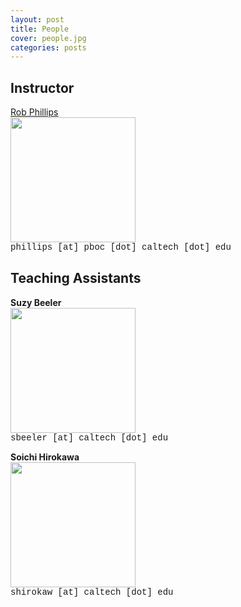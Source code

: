```yaml
---
layout: post
title: People
cover: people.jpg
categories: posts
---
```



## Instructor

<div id="im" >

<a href="http://www.rpgroup.caltech.edu/"> Rob Phillips </a><br />
<img src="../../../../images/rob.jpg" width="200"><br/>
<span style="font-family: courier"> phillips [at] pboc [dot] caltech [dot] edu</span>

</div>

## Teaching Assistants

<div id="im">

<b> Suzy Beeler</b><br />
<img src="../../../../images/sbeeler.jpg" width="200"><br/>
<span style="font-family: courier">sbeeler [at] caltech [dot] edu</span>

</div>

<div id="im">


<b> Soichi Hirokawa</b><br />
<img src="../../../../images/soichi.jpg" width="200"><br/>
<span style="font-family: courier">shirokaw [at] caltech [dot] edu</span>

</div>
